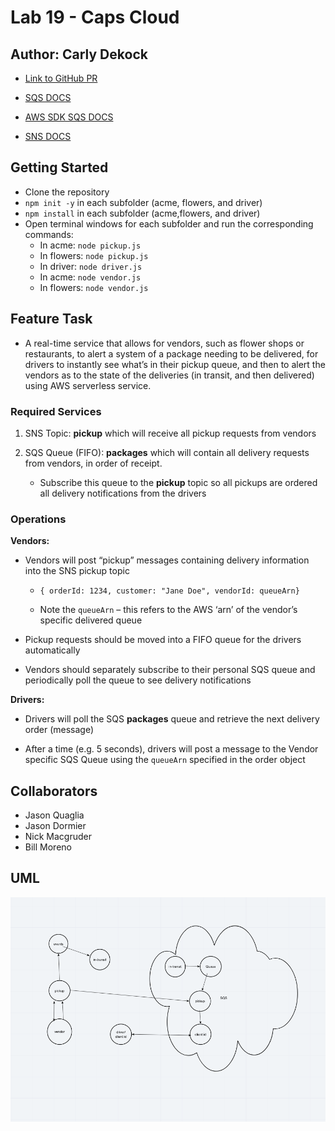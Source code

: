 # Lab 19 - Caps Cloud

## Author: Carly Dekock

- [Link to GitHub PR](https://github.com/carlydekock/caps-cloud/pull/1)

- [SQS DOCS](https://docs.aws.amazon.com/AWSSimpleQueueService/latest/APIReference/API_ReceiveMessage.html)

- [AWS SDK SQS DOCS](https://docs.aws.amazon.com/AWSJavaScriptSDK/latest/AWS/SQS.html)

- [SNS DOCS](https://docs.aws.amazon.com/sns/latest/api/API_Publish.html)

## Getting Started

- Clone the repository
- ```npm init -y``` in each subfolder (acme, flowers, and driver)
- ```npm install``` in each subfolder (acme,flowers, and driver)
- Open terminal windows for each subfolder and run the corresponding commands:
  - In acme: ```node pickup.js```
  - In flowers: ```node pickup.js```
  - In driver: ```node driver.js```
  - In acme: ```node vendor.js```
  - In flowers: ```node vendor.js```

## Feature Task

- A real-time service that allows for vendors, such as flower shops or restaurants, to alert a system of a package needing to be delivered, for drivers to instantly see what’s in their pickup queue, and then to alert the vendors as to the state of the deliveries (in transit, and then delivered) using AWS serverless service.

### __Required Services__

1. SNS Topic: __pickup__ which will receive all pickup requests from vendors

1. SQS Queue (FIFO): __packages__ which will contain all delivery requests from vendors, in order of receipt.

    - Subscribe this queue to the __pickup__ topic so all pickups are ordered all delivery notifications from the drivers

### __Operations__

__Vendors:__

- Vendors will post “pickup” messages containing delivery information into the SNS pickup topic

  - `{ orderId: 1234, customer: "Jane Doe", vendorId: queueArn}`
  
  - Note the `queueArn` – this refers to the AWS ‘arn’ of the vendor’s specific delivered queue
  
- Pickup requests should be moved into a FIFO queue for the drivers automatically

- Vendors should separately subscribe to their personal SQS queue and periodically poll the queue to see delivery notifications

__Drivers:__

- Drivers will poll the SQS __packages__ queue and retrieve the next delivery order (message)

- After a time (e.g. 5 seconds), drivers will post a message to the Vendor specific SQS Queue using the `queueArn` specified in the order object

## Collaborators

- Jason Quaglia
- Jason Dormier
- Nick Macgruder
- Bill Moreno

## UML

![uml](assets/UML.png)
